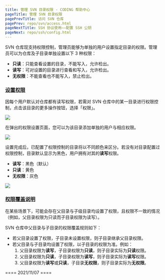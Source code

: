 ```yaml
---
title: 管理 SVN 目录权限 - CODING 帮助中心
pageTitle: 管理 SVN 目录权限
pagePrevTitle: 访问 SVN 仓库
pagePrev: repo/svn/access.html
pageNextTitle: SSH 协议使用——配置 SSH 公钥
pageNext: repo/ssh/config.html
---
```


SVN 仓库现支持权限控制，管理员能够为单独的用户设置指定目录的权限。管理员可以为仓库及子目录单独设置以下 3 种权限：

-   **只读**：只能查看设置的目录，不能写入，允许检出。
-   **读写**：可对设置的目录进行查看和写入，允许检出。
-   **无权限**：不能查看也不能写入，禁止检出。

### [设置权限](#set-permission)

因每个用户默认对仓库都有读写权限，若需对 SVN 仓库中的某一目录进行权限控制，点击该目录的更多操作按钮，选择「权限」。

![](https://help-assets.codehub.cn/enterprise/20200702145532.png)

在弹出的权限设置页面，您可以为该目录添加单独的用户与相应权限。

![](https://help-assets.codehub.cn/enterprise/20200702145720.png)

设置完成后，已配置了权限控制的目录将以不同颜色来区分。若没有对目录配置过权限控制，目录默认显示为黑色，用户拥有对其的**读写**权限。

-   **读写**：黑色（默认）
-   **只读**：黄色
-   **无权限**：灰色


![](https://help-assets.codehub.cn/enterprise/20200702150533.png)

### [权限覆盖说明](#overwrite)

在某些场景下，可能会存在父目录与子级目录均设置了权限，且权限不一致的情况（例如，父目录权限为只读而子目录权限为读写）。

SVN 仓库中父目录与子目录的权限覆盖规则如下：

-   若父目录设置了权限，子目录未设置权限，则子目录继承父目录权限。
-   若父目录与子目录均设置了权限，以子目录的权限为准。例如：
    1.  父目录权限为**读写**，子目录权限为**只读**，则子目录实际为**只读**权限。
    2.  父目录权限为**只读**，子目录权限为**读写**，则子目录实际为**读写**权限。 
    3.  父目录权限为**读写**或**只读**，子目录**无权限**，则子目录实际为**无权限**。



==== 2021/11/07 ====
